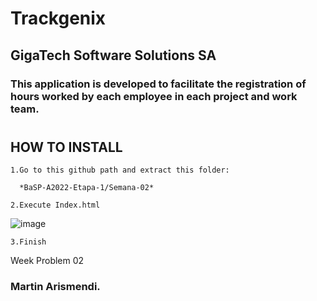 # Trackgenix
## GigaTech Software Solutions SA

### This application is developed to facilitate the registration of hours worked by each employee in each project and work team.
#

## HOW TO INSTALL
```
1.Go to this github path and extract this folder:
    
  *BaSP-A2022-Etapa-1/Semana-02*
```
```
2.Execute Index.html
```
![image](https://user-images.githubusercontent.com/29515684/187246958-1bd04a06-0ad1-4c76-b757-1cba53f1303c.png)
```
3.Finish
```
 
Week Problem 02

### Martin Arismendi.